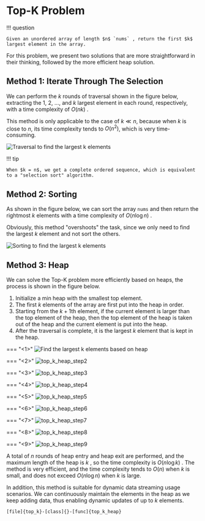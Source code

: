 # Top-K Problem

!!! question

    Given an unordered array of length $n$ `nums` , return the first $k$ largest element in the array.

For this problem, we present two solutions that are more straightforward in their thinking, followed by the more efficient heap solution.

## Method 1: Iterate Through The Selection

We can perform the $k$ rounds of traversal shown in the figure below, extracting the $1$, $2$, $\dots$, and $k$ largest element in each round, respectively, with a time complexity of $O(nk)$ .

This method is only applicable to the case of $k \ll n$, because when $k$ is close to $n$, its time complexity tends to $O(n^2)$, which is very time-consuming.

![Traversal to find the largest k elements](top_k.assets/top_k_traversal.png)

!!! tip

    When $k = n$, we get a complete ordered sequence, which is equivalent to a "selection sort" algorithm.

## Method 2: Sorting

As shown in the figure below, we can sort the array `nums` and then return the rightmost $k$ elements with a time complexity of $O(n \log n)$ .

Obviously, this method "overshoots" the task, since we only need to find the largest $k$ element and not sort the others.

![Sorting to find the largest k elements](top_k.assets/top_k_sorting.png)

## Method 3: Heap

We can solve the Top-K problem more efficiently based on heaps, the process is shown in the figure below.

1. Initialize a min heap with the smallest top element.
2. The first $k$ elements of the array are first put into the heap in order.
3. Starting from the $k + 1$th element, if the current element is larger than the top element of the heap, then the top element of the heap is taken out of the heap and the current element is put into the heap.
4. After the traversal is complete, it is the largest $k$ element that is kept in the heap.

=== "<1>"
    ![Find the largest k elements based on heap](top_k.assets/top_k_heap_step1.png)

=== "<2>"
    ![top_k_heap_step2](top_k.assets/top_k_heap_step2.png)

=== "<3>"
    ![top_k_heap_step3](top_k.assets/top_k_heap_step3.png)

=== "<4>"
    ![top_k_heap_step4](top_k.assets/top_k_heap_step4.png)

=== "<5>"
    ![top_k_heap_step5](top_k.assets/top_k_heap_step5.png)

=== "<6>"
    ![top_k_heap_step6](top_k.assets/top_k_heap_step6.png)

=== "<7>"
    ![top_k_heap_step7](top_k.assets/top_k_heap_step7.png)

=== "<8>"
    ![top_k_heap_step8](top_k.assets/top_k_heap_step8.png)

=== "<9>"
    ![top_k_heap_step9](top_k.assets/top_k_heap_step9.png)

A total of $n$ rounds of heap entry and heap exit are performed, and the maximum length of the heap is $k$ , so the time complexity is $O(n \log k)$ . The method is very efficient, and the time complexity tends to $O(n)$ when $k$ is small, and does not exceed $O(n \log n)$ when $k$ is large.

In addition, this method is suitable for dynamic data streaming usage scenarios. We can continuously maintain the elements in the heap as we keep adding data, thus enabling dynamic updates of up to $k$ elements.

```src
[file]{top_k}-[class]{}-[func]{top_k_heap}
```
